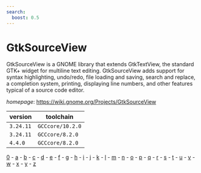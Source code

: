 ```yaml
---
search:
  boost: 0.5
---
```

# GtkSourceView

GtkSourceView is a GNOME library that extends GtkTextView, the standard GTK+  widget for multiline text editing. GtkSourceView adds support for syntax  highlighting, undo/redo, file loading and saving, search and replace, a  completion system, printing, displaying line numbers, and other features  typical of a source code editor.

*homepage*: <https://wiki.gnome.org/Projects/GtkSourceView>

version | toolchain
--------|----------
``3.24.11`` | ``GCCcore/10.2.0``
``3.24.11`` | ``GCCcore/8.2.0``
``4.4.0`` | ``GCCcore/8.2.0``

[0](../0/index.md) - [a](../a/index.md) - [b](../b/index.md) - [c](../c/index.md) - [d](../d/index.md) - [e](../e/index.md) - [f](../f/index.md) - [g](../g/index.md) - [h](../h/index.md) - [i](../i/index.md) - [j](../j/index.md) - [k](../k/index.md) - [l](../l/index.md) - [m](../m/index.md) - [n](../n/index.md) - [o](../o/index.md) - [p](../p/index.md) - [q](../q/index.md) - [r](../r/index.md) - [s](../s/index.md) - [t](../t/index.md) - [u](../u/index.md) - [v](../v/index.md) - [w](../w/index.md) - [x](../x/index.md) - [y](../y/index.md) - [z](../z/index.md)

